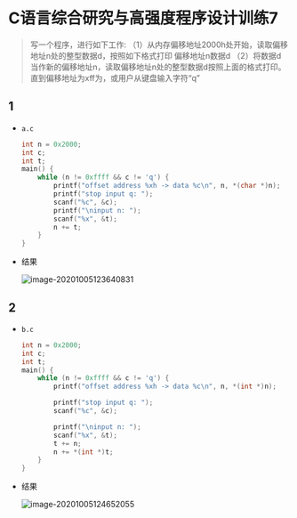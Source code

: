 # C语言综合研究与高强度程序设计训练7

> 写一个程序，进行如下工作:
> （1）从内存偏移地址2000h处开始，读取偏移地址n处的整型数据d，按照如下格式打印
> 偏移地址n数据d
> （2）将数据d当作新的偏移地址n，读取偏移地址n处的整型数据d按照上面的格式打印。直到偏移地址为xff为，或用户从键盘输入字符“q”

## 1

- `a.c`

  ```c
  int n = 0x2000;
  int c;
  int t;
  main() {
      while (n != 0xffff && c != 'q') {
          printf("offset address %xh -> data %c\n", n, *(char *)n);
          printf("stop input q: ");
          scanf("%c", &c);
          printf("\ninput n: ");
          scanf("%x", &t);
          n += t;
      }
  }
  ```

  

- 结果

  ![image-20201005123640831](https://gitee.com/bgst009/markdownPicUrl/raw/master/20201005123641.png)

## 2

- `b.c`

  ```c
  int n = 0x2000;
  int c;
  int t;
  main() {
      while (n != 0xffff && c != 'q') {
          printf("offset address %xh -> data %c\n", n, *(int *)n);
  
          printf("stop input q: ");
          scanf("%c", &c);
  
          printf("\ninput n: ");
          scanf("%x", &t);
          t += n;
          n += *(int *)t;
      }
  }
  ```

- 结果

  ![image-20201005124652055](https://gitee.com/bgst009/markdownPicUrl/raw/master/20201005124652.png)